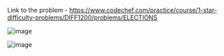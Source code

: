 Link to the problem - https://www.codechef.com/practice/course/1-star-difficulty-problems/DIFF1200/problems/ELECTIONS


![image](https://github.com/Haleshot/Competitive-Programming/assets/57552973/da60ce9a-0779-46b4-8d21-32dc2da384f2)


![image](https://github.com/Haleshot/Competitive-Programming/assets/57552973/e1d08346-c085-41e5-ac51-e1d52aa49249)
